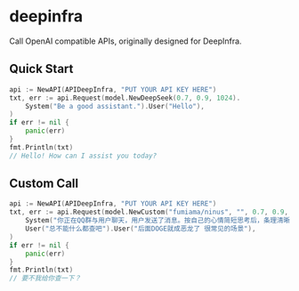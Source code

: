 # deepinfra
Call OpenAI compatible APIs, originally designed for DeepInfra.

## Quick Start
```go
api := NewAPI(APIDeepInfra, "PUT YOUR API KEY HERE")
txt, err := api.Request(model.NewDeepSeek(0.7, 0.9, 1024).
    System("Be a good assistant.").User("Hello"),
)
if err != nil {
    panic(err)
}
fmt.Println(txt)
// Hello! How can I assist you today?
```

## Custom Call
```go
api := NewAPI(APIDeepInfra, "PUT YOUR API KEY HERE")
txt, err := api.Request(model.NewCustom("fumiama/ninus", "", 0.7, 0.9, 1024).
    System("你正在QQ群与用户聊天，用户发送了消息。按自己的心情简短思考后，条理清晰地回应**一句话**，禁止回应多句。").
    User("总不能什么都查吧").User("后面DOGE就成恶龙了 很常见的场景"),
)
if err != nil {
    panic(err)
}
fmt.Println(txt)
// 要不我给你查一下？
```
